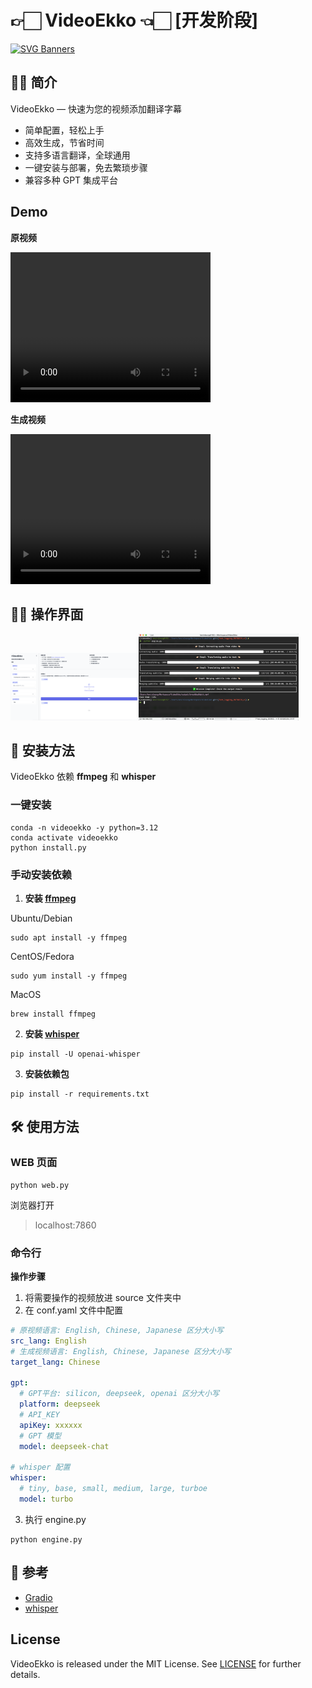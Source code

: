 # 👉🏻 VideoEkko 👈🏻 [开发阶段]

[![SVG Banners](https://svg-banners.vercel.app/api?type=luminance&text1=VideoEkko%20📹&width=800&height=300)](https://github.com/Akshay090/svg-banners)

## 👍🏻 简介
VideoEkko — 快速为您的视频添加翻译字幕
* 简单配置，轻松上手
* 高效生成，节省时间
* 支持多语言翻译，全球通用
* 一键安装与部署，免去繁琐步骤
* 兼容多种 GPT 集成平台

## Demo
**原视频** 

<video width="320" height="240" controls style="display:inline-block;">
  <source src="asset/origin-demo.mp4" type="video/mp4">
  您的浏览器不支持视频标签。
</video>

**生成视频** 

<video width="320" height="240" controls style="display:inline-block;">
  <source src="asset/generate-demo.mp4" type="video/mp4">
  您的浏览器不支持视频标签。
</video>

## 💁🏻 操作界面

<img src="asset/web-demo.png" alt="web-demo" style="zoom: 20%;" /><img src="asset/cli-demo.png" alt="cli-demo" style="zoom:25%;" />

## 🥳 安装方法
VideoEkko 依赖 **ffmpeg** 和 **whisper**

### 一键安装
```shell
conda -n videoekko -y python=3.12
conda activate videoekko
python install.py
```

### 手动安装依赖
1. **安装 [ffmpeg](https://www.ffmpeg.org)** 

Ubuntu/Debian
```shell
sudo apt install -y ffmpeg
```

CentOS/Fedora

```shell
sudo yum install -y ffmpeg
```

MacOS

```shell
brew install ffmpeg
```

2. **安装 [whisper](https://github.com/openai/whisper)** 

```shell
pip install -U openai-whisper
```

3. **安装依赖包** 

```shell
pip install -r requirements.txt
```

## 🛠️ 使用方法

### WEB 页面

```shell
python web.py
```
浏览器打开
> localhost:7860

### 命令行

**操作步骤** 

1. 将需要操作的视频放进 source 文件夹中
2. 在 conf.yaml 文件中配置

```yaml
# 原视频语言: English, Chinese, Japanese 区分大小写
src_lang: English
# 生成视频语言: English, Chinese, Japanese 区分大小写
target_lang: Chinese

gpt:
  # GPT平台: silicon, deepseek, openai 区分大小写
  platform: deepseek
  # API_KEY
  apiKey: xxxxxx
  # GPT 模型
  model: deepseek-chat
  
# whisper 配置
whisper:
  # tiny, base, small, medium, large, turboe
  model: turbo
```

3. 执行 engine.py

```shell
python engine.py
```



## 🤔 参考
* [Gradio](https://www.gradio.app)
* [whisper](https://github.com/openai/whisper)

## License
VideoEkko is released under the MIT License. See [LICENSE](./LICENSE) for further details.